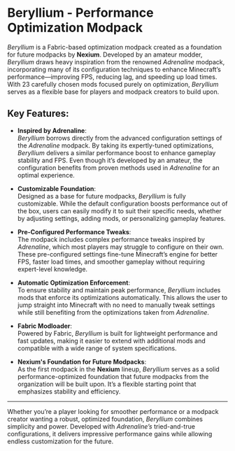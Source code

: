 # **Beryllium - Performance Optimization Modpack**

*Beryllium* is a Fabric-based optimization modpack created as a foundation for future modpacks by **Nexium**. Developed by an amateur modder, *Beryllium* draws heavy inspiration from the renowned *Adrenaline* modpack, incorporating many of its configuration techniques to enhance Minecraft’s performance—improving FPS, reducing lag, and speeding up load times. With 23 carefully chosen mods focused purely on optimization, *Beryllium* serves as a flexible base for players and modpack creators to build upon.

## **Key Features:**

- **Inspired by Adrenaline**:  
  *Beryllium* borrows directly from the advanced configuration settings of the *Adrenaline* modpack. By taking its expertly-tuned optimizations, *Beryllium* delivers a similar performance boost to enhance gameplay stability and FPS. Even though it’s developed by an amateur, the configuration benefits from proven methods used in *Adrenaline* for an optimal experience.

- **Customizable Foundation**:  
  Designed as a base for future modpacks, *Beryllium* is fully customizable. While the default configuration boosts performance out of the box, users can easily modify it to suit their specific needs, whether by adjusting settings, adding mods, or personalizing gameplay features.

- **Pre-Configured Performance Tweaks**:  
  The modpack includes complex performance tweaks inspired by *Adrenaline*, which most players may struggle to configure on their own. These pre-configured settings fine-tune Minecraft’s engine for better FPS, faster load times, and smoother gameplay without requiring expert-level knowledge.

- **Automatic Optimization Enforcement**:  
  To ensure stability and maintain peak performance, *Beryllium* includes mods that enforce its optimizations automatically. This allows the user to jump straight into Minecraft with no need to manually tweak settings while still benefiting from the optimizations taken from *Adrenaline*.

- **Fabric Modloader**:  
  Powered by Fabric, *Beryllium* is built for lightweight performance and fast updates, making it easier to extend with additional mods and compatible with a wide range of system specifications.

- **Nexium's Foundation for Future Modpacks**:  
  As the first modpack in the **Nexium** lineup, *Beryllium* serves as a solid performance-optimized foundation that future modpacks from the organization will be built upon. It’s a flexible starting point that emphasizes stability and efficiency.

---

Whether you’re a player looking for smoother performance or a modpack creator wanting a robust, optimized foundation, *Beryllium* combines simplicity and power. Developed with *Adrenaline’s* tried-and-true configurations, it delivers impressive performance gains while allowing endless customization for the future.
